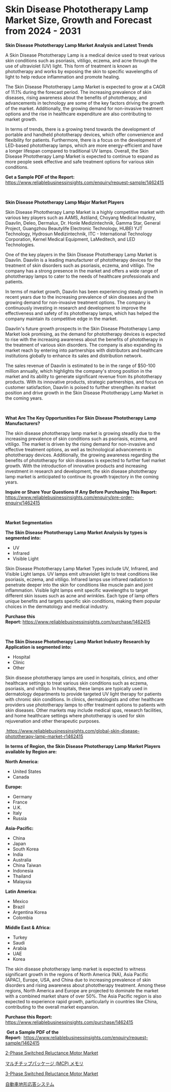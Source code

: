 <p><h1>Skin Disease Phototherapy Lamp Market Size, Growth and Forecast from 2024 - 2031</h1></p><p><strong>Skin Disease Phototherapy Lamp Market Analysis and Latest Trends</strong></p>
<p><p>A Skin Disease Phototherapy Lamp is a medical device used to treat various skin conditions such as psoriasis, vitiligo, eczema, and acne through the use of ultraviolet (UV) light. This form of treatment is known as phototherapy and works by exposing the skin to specific wavelengths of light to help reduce inflammation and promote healing.</p><p>The Skin Disease Phototherapy Lamp Market is expected to grow at a CAGR of 11.1% during the forecast period. The increasing prevalence of skin diseases, rising awareness about the benefits of phototherapy, and advancements in technology are some of the key factors driving the growth of the market. Additionally, the growing demand for non-invasive treatment options and the rise in healthcare expenditure are also contributing to market growth.</p><p>In terms of trends, there is a growing trend towards the development of portable and handheld phototherapy devices, which offer convenience and flexibility for patients. Furthermore, there is a focus on the development of LED-based phototherapy lamps, which are more energy-efficient and have a longer lifespan compared to traditional UV lamps. Overall, the Skin Disease Phototherapy Lamp Market is expected to continue to expand as more people seek effective and safe treatment options for various skin conditions.</p></p>
<p><strong>Get a Sample PDF of the Report:&nbsp;</strong> <a href="https://www.reliablebusinessinsights.com/enquiry/request-sample/1462415">https://www.reliablebusinessinsights.com/enquiry/request-sample/1462415</a></p>
<p>&nbsp;</p>
<p><strong>Skin Disease Phototherapy Lamp Major Market Players</strong></p>
<p><p>Skin Disease Phototherapy Lamp Market is a highly competitive market with various key players such as AAMS, Astiland, Choyang Medical Industry, Daavlin, Deleo, Dermalux, Dr. Honle Medizintechnik, Gamma Star, General Project, Guangzhou Beautylife Electronic Technology, HUBEI YJT Technology, Hydrosun Medizintechnik, ITC - International Technology Corporation, Kernel Medical Equipment, LaMeditech, and LED Technologies.</p><p>One of the key players in the Skin Disease Phototherapy Lamp Market is Daavlin. Daavlin is a leading manufacturer of phototherapy devices for the treatment of skin disorders such as psoriasis, eczema, and vitiligo. The company has a strong presence in the market and offers a wide range of phototherapy lamps to cater to the needs of healthcare professionals and patients.</p><p>In terms of market growth, Daavlin has been experiencing steady growth in recent years due to the increasing prevalence of skin diseases and the growing demand for non-invasive treatment options. The company is continuously investing in research and development to improve the effectiveness and safety of its phototherapy lamps, which has helped the company maintain its competitive edge in the market.</p><p>Daavlin's future growth prospects in the Skin Disease Phototherapy Lamp Market look promising, as the demand for phototherapy devices is expected to rise with the increasing awareness about the benefits of phototherapy in the treatment of various skin disorders. The company is also expanding its market reach by entering into partnerships with distributors and healthcare institutions globally to enhance its sales and distribution network.</p><p>The sales revenue of Daavlin is estimated to be in the range of $50-100 million annually, which highlights the company's strong position in the market and its ability to generate significant revenue from its phototherapy products. With its innovative products, strategic partnerships, and focus on customer satisfaction, Daavlin is poised to further strengthen its market position and drive growth in the Skin Disease Phototherapy Lamp Market in the coming years.</p></p>
<p>&nbsp;</p>
<p><strong>What Are The Key Opportunities For Skin Disease Phototherapy Lamp Manufacturers?</strong></p>
<p><p>The skin disease phototherapy lamp market is growing steadily due to the increasing prevalence of skin conditions such as psoriasis, eczema, and vitiligo. The market is driven by the rising demand for non-invasive and effective treatment options, as well as technological advancements in phototherapy devices. Additionally, the growing awareness regarding the benefits of phototherapy for skin diseases is expected to further fuel market growth. With the introduction of innovative products and increasing investment in research and development, the skin disease phototherapy lamp market is anticipated to continue its growth trajectory in the coming years.</p></p>
<p><strong>Inquire or Share Your Questions If Any Before Purchasing This Report:</strong> <a href="https://www.reliablebusinessinsights.com/enquiry/pre-order-enquiry/1462415">https://www.reliablebusinessinsights.com/enquiry/pre-order-enquiry/1462415</a></p>
<p>&nbsp;</p>
<p><strong>Market Segmentation</strong></p>
<p><strong>The Skin Disease Phototherapy Lamp Market Analysis by types is segmented into:</strong></p>
<p><ul><li>UV</li><li>Infrared</li><li>Visible Light</li></ul></p>
<p><p>Skin Disease Phototherapy Lamp Market Types include UV, Infrared, and Visible Light lamps. UV lamps emit ultraviolet light to treat conditions like psoriasis, eczema, and vitiligo. Infrared lamps use infrared radiation to penetrate deeper into the skin for conditions like muscle pain and joint inflammation. Visible light lamps emit specific wavelengths to target different skin issues such as acne and wrinkles. Each type of lamp offers unique benefits and targets specific skin conditions, making them popular choices in the dermatology and medical industry.</p></p>
<p><strong>Purchase this Report:&nbsp;</strong><a href="https://www.reliablebusinessinsights.com/purchase/1462415">https://www.reliablebusinessinsights.com/purchase/1462415</a></p>
<p>&nbsp;</p>
<p><strong>The Skin Disease Phototherapy Lamp Market Industry Research by Application is segmented into:</strong></p>
<p><ul><li>Hospital</li><li>Clinic</li><li>Other</li></ul></p>
<p><p>Skin disease phototherapy lamps are used in hospitals, clinics, and other healthcare settings to treat various skin conditions such as eczema, psoriasis, and vitiligo. In hospitals, these lamps are typically used in dermatology departments to provide targeted UV light therapy for patients with chronic skin conditions. In clinics, dermatologists and other healthcare providers use phototherapy lamps to offer treatment options to patients with skin diseases. Other markets may include medical spas, research facilities, and home healthcare settings where phototherapy is used for skin rejuvenation and other therapeutic purposes.</p></p>
<p><a href="https://www.reliablebusinessinsights.com/global-skin-disease-phototherapy-lamp-market-r1462415">&nbsp;https://www.reliablebusinessinsights.com/global-skin-disease-phototherapy-lamp-market-r1462415</a></p>
<p><strong>In terms of Region, the Skin Disease Phototherapy Lamp Market Players available by Region are:</strong></p>
<p>
    <p> <strong> North America: </strong>
        <ul>
            <li>United States</li>
            <li>Canada</li>
        </ul>
        </p> 
    <p> <strong> Europe: </strong>
        <ul>
            <li>Germany</li>
            <li>France</li>
            <li>U.K.</li>
            <li>Italy</li>
            <li>Russia</li>
        </ul>
        </p> 
    <p> <strong> Asia-Pacific: </strong>
        <ul>
            <li>China</li>
            <li>Japan</li>
            <li>South Korea</li>
            <li>India</li>
            <li>Australia</li>
            <li>China Taiwan</li>
            <li>Indonesia</li>
            <li>Thailand</li>
            <li>Malaysia</li>
        </ul>
        </p> 
    <p> <strong> Latin America: </strong>
        <ul>
            <li>Mexico</li>
            <li>Brazil</li>
            <li>Argentina Korea</li>
            <li>Colombia</li>
        </ul>
        </p> 
    <p> <strong> Middle East & Africa: </strong>
        <ul>
            <li>Turkey</li>
            <li>Saudi</li>
            <li>Arabia</li>
            <li>UAE</li>
            <li>Korea</li>
        </ul>
    </p>
    </p>
<p><p>The skin disease phototherapy lamp market is expected to witness significant growth in the regions of North America (NA), Asia Pacific (APAC), Europe, USA, and China due to increasing prevalence of skin disorders and rising awareness about phototherapy treatment. Among these regions, North America and Europe are projected to dominate the market with a combined market share of over 50%. The Asia Pacific region is also expected to experience rapid growth, particularly in countries like China, contributing to the overall market expansion.</p></p>
<p><strong>Purchase this Report: </strong><a href="https://www.reliablebusinessinsights.com/purchase/1462415">https://www.reliablebusinessinsights.com/purchase/1462415</a></p>
<p>&nbsp;<strong>Get a Sample PDF of the Report:&nbsp;&nbsp;</strong><a href="https://www.reliablebusinessinsights.com/enquiry/request-sample/1462415">https://www.reliablebusinessinsights.com/enquiry/request-sample/1462415</a></p>
<p><strong></strong></p>
<p><p><a href="https://github.com/sifatuddin25/Market-Research-Report-List-1/blob/main/2-phase-switched-reluctance-motor-market.md">2-Phase Switched Reluctance Motor Market</a></p><p><a href="https://github.com/AbigaleHuel/Market-Research-Report-List-1/blob/main/7730430169529.md">マルチチップパッケージ (MCP) メモリ</a></p><p><a href="https://github.com/wrwgzwbr35/Market-Research-Report-List-1/blob/main/3-phase-switched-reluctance-motor-market.md">3-Phase Switched Reluctance Motor Market</a></p><p><a href="https://github.com/AdellaPrice2023/Market-Research-Report-List-2/blob/main/4903697169528.md">自動車地形応答システム</a></p></p>